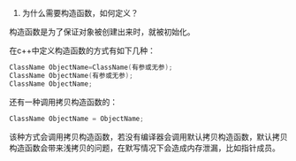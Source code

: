1. 为什么需要构造函数，如何定义？

构造函数是为了保证对象被创建出来时，就被初始化。

在c++中定义构造函数的方式有如下几种：
```c++
ClassName ObjectName=ClassName(有参或无参);
ClassName ObjectName(有参或无参);
ClassName ObjectName;
```

还有一种调用拷贝构造函数的：

```c++
ClassName ObjectName = ObjectName;
```

该种方式会调用拷贝构造函数，若没有编译器会调用默认拷贝构造函数，默认拷贝构造函数会带来浅拷贝的问题，在默写情况下会造成内存泄漏，比如指针成员。